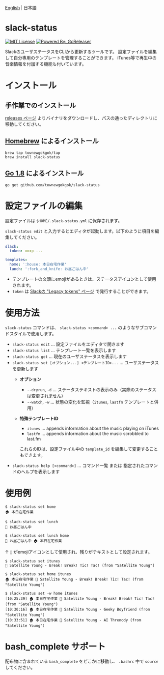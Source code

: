 [English](README.md) | 日本語

# slack-status

[![MIT License](https://img.shields.io/badge/license-MIT-brightgreen.svg?style=flat-square)](LICENSE)
[![Powered By: GoReleaser](https://img.shields.io/badge/powered%20by-goreleaser-green.svg?style=flat-square)](https://github.com/goreleaser)

SlackのユーザステータスをCLIから更新するツールです。
設定ファイルを編集して自分専用のテンプレートを管理することができます。
iTunes等で再生中の音楽情報を付加する機能も付いています。

# インストール

## 手作業でのインストール

[releases ページ](../../releases) よりバイナリをダウンロードし、パスの通ったディレクトリに移動してください。

## [Homebrew](https://brew.sh/) によるインストール

```
brew tap townewgokgok/tap
brew install slack-status
```

## [Go 1.8](https://golang.org/) によるインストール

```
go get github.com/townewgokgok/slack-status
```

# 設定ファイルの編集

設定ファイルは `$HOME/.slack-status.yml` に保存されます。

`slack-status edit` と入力するとエディタが起動します。以下のように項目を編集してください。

```yaml
slack:
  token: xoxp-...

templates:
  home: ':house: 本日在宅作業'
  lunch: ':fork_and_knife: お昼ごはん中'
```

- テンプレートの文頭にemojiがあるときは、ステータスアイコンとして使用されます。
- `token` は [Slackの "Legacy tokens" ページ](https://api.slack.com/custom-integrations/legacy-tokens) で発行することができます。

# 使用方法

`slack-status` コマンドは、 `slack-status <command> ...` のようなサブコマンドスタイルで使用します。

- `slack-status edit` … 設定ファイルをエディタで開きます
- `slack-status list` … テンプレート一覧を表示します
- `slack-status get` … 現在のユーザステータスを表示します
- `slack-status set [オプション...] <テンプレートID>...` … ユーザステータスを更新します
  - **オプション**
    - `--dryrun`, `-d` … ステータステキストの表示のみ（実際のステータスは変更されません）
    - `--watch`, `-w` … 状態の変化を監視（`itunes`, `lastfm` テンプレートと併用）
  - **特殊テンプレートID**
    - `itunes` … appends information about the music playing on iTunes
    - `lastfm` … appends information about the music scrobbled to last.fm
    
    これらのIDは、設定ファイル中の `template_id` を編集して変更することもできます。
- `slack-status help [<command>]` … コマンド一覧 または 指定されたコマンドのヘルプを表示します

# 使用例

```
$ slack-status set home
🏠 本日在宅作業
```

```
$ slack-status set lunch
🍴 お昼ごはん中
```

```
$ slack-status set lunch home
🍴 お昼ごはん中 🏠 本日在宅作業
```

↑ `🍴` がemojiアイコンとして使用され、残りがテキストとして設定されます。

```
$ slack-status set itunes
🎵 Satellite Young - Break! Break! Tic! Tac! (from "Satellite Young")
```

```
$ slack-status set home itunes
🏠 本日在宅作業 🎵 Satellite Young - Break! Break! Tic! Tac! (from "Satellite Young")
```

```
$ slack-status set -w home itunes
[10:25:39] 🏠 本日在宅作業 🎵 Satellite Young - Break! Break! Tic! Tac! (from "Satellite Young")
[10:30:16] 🏠 本日在宅作業 🎵 Satellite Young - Geeky Boyfriend (from "Satellite Young")
[10:33:51] 🏠 本日在宅作業 🎵 Satellite Young - AI Threnody (from "Satellite Young")
```

# bash_complete サポート

配布物に含まれている `bash_complete` をどこかに移動し、 `.bashrc` 中で `source` してください。
